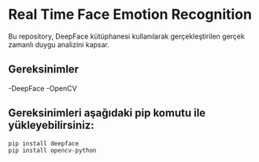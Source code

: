 # Real Time Face Emotion Recognition 
Bu repository, DeepFace kütüphanesi kullanılarak gerçekleştirilen gerçek zamanlı duygu analizini kapsar.

## Gereksinimler 
-DeepFace
-OpenCV

## Gereksinimleri aşağıdaki pip komutu ile yükleyebilirsiniz:
```bash
pip install deepface
pip install opencv-python
```
